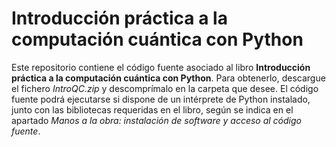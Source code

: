 # Introducción práctica a la computación cuántica con Python

Este repositorio contiene el código fuente asociado al libro **Introducción práctica a la computación cuántica con Python**. Para obtenerlo, descargue el fichero *IntroQC.zip* y descomprímalo en la carpeta que desee. El código fuente podrá ejecutarse si dispone de un intérprete de Python instalado, junto con las bibliotecas requeridas en el libro, según se indica en el apartado *Manos a la obra: instalación de software y acceso al código fuente*.

<center><img src="portada_6x9-1.jpg /></center>
